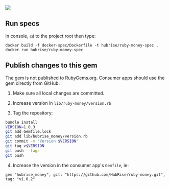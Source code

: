 ![](https://github.com/hubrise/ruby-money/workflows/spec/badge.svg)

## Run specs

In console, `cd` to the project root then type:

```shell
docker build -f docker-spec/Dockerfile -t hubrise/ruby-money-spec .
docker run hubrise/ruby-money-spec
```

## Publish changes to this gem

The gem is not published to RubyGems.org. Consumer apps should use the gem directly from GitHub.

1. Make sure all local changes are committed.

2. Increase version in `lib/ruby-money/version.rb`

3. Tag the repository:

```bash
bundle install
VERSION=1.0.3
git add Gemfile.lock
git add lib/hubrise_money/version.rb
git commit -m "Version $VERSION"
git tag v$VERSION
git push --tags
git push
```

4. Increase the version in the consumer app's `Gemfile`, ie:

```
gem "hubrise_money", git: "https://github.com/HubRise/ruby-money.git", tag: "v1.0.2"
```
